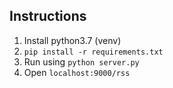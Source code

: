 ## Instructions

1. Install python3.7 (venv)
2. `pip install -r requirements.txt`
3. Run using `python server.py`
4. Open `localhost:9000/rss`


